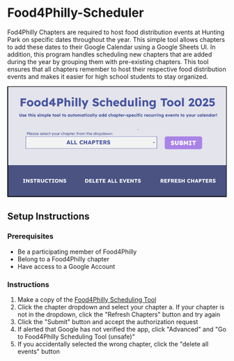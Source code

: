 # Food4Philly-Scheduler

Fod4Philly Chapters are required to host food distribution events at Hunting Park on specific dates throughout the year. This simple tool allows chapters to add these dates to their Google Calendar using a Google Sheets UI. In addition, this program handles scheduling new chapters that are added during the year by grouping them with pre-existing chapters. This tool ensures that all chapters remember to host their respective food distribution events and makes it easier for high school students to stay organized. 

![GUI](https://github.com/Shynee1/Food4Philly-Scheduler/blob/main/Scheduler_GUI.png)

## Setup Instructions

### Prerequisites
- Be a participating member of Food4Philly
- Belong to a Food4Philly chapter
- Have access to a Google Account

### Instructions
1. Make a copy of the [Food4Philly Scheduling Tool](https://docs.google.com/spreadsheets/d/1IhYfSgpNMPU-sX7-uGrvRPEIMY8iSTvQxfbyYhk_SnM/copy)
2. Click the chapter dropdown and select your chapter
  a. If your chapter is not in the dropdown, click the "Refresh Chapters" button and try again
3. Click the "Submit" button and accept the authorization request
4. If alerted that Google has not verified the app, click "Advanced" and "Go to Food4Philly Scheduling Tool (unsafe)"
5. If you accidentally selected the wrong chapter, click the "delete all events" button
